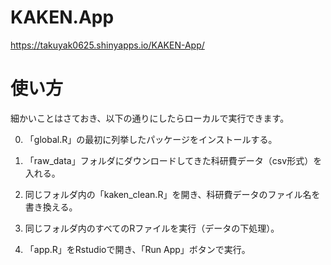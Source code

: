 # KAKEN.App
https://takuyak0625.shinyapps.io/KAKEN-App/

# 使い方
細かいことはさておき、以下の通りにしたらローカルで実行できます。

0. 「global.R」の最初に列挙したパッケージをインストールする。

1. 「raw_data」フォルダにダウンロードしてきた科研費データ（csv形式）を入れる。

2. 同じフォルダ内の「kaken_clean.R」を開き、科研費データのファイル名を書き換える。

3. 同じフォルダ内のすべてのRファイルを実行（データの下処理）。

4. 「app.R」をRstudioで開き、「Run App」ボタンで実行。
